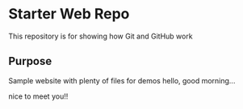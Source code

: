 # Starter Web Repo

This repository is for showing how Git and GitHub work

## Purpose

Sample website with plenty of files for demos
hello, good morning...

nice to meet you!!
